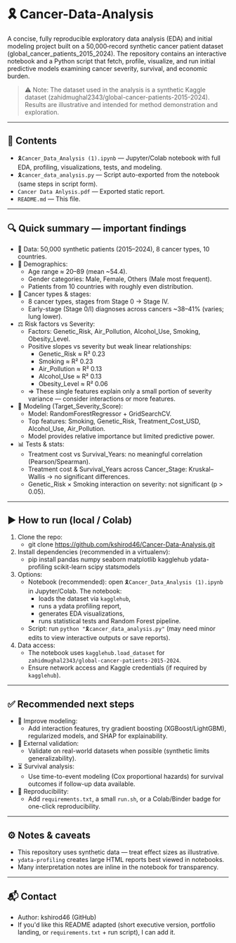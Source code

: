 
# 🎗️ Cancer-Data-Analysis

A concise, fully reproducible exploratory data analysis (EDA) and initial modeling project built on a 50,000‑record synthetic cancer patient dataset (global_cancer_patients_2015_2024). The repository contains an interactive notebook and a Python script that fetch, profile, visualize, and run initial predictive models examining cancer severity, survival, and economic burden.

> ⚠️ Note: The dataset used in the analysis is a synthetic Kaggle dataset (zahidmughal2343/global-cancer-patients-2015-2024). Results are illustrative and intended for method demonstration and exploration.

---

## 📁 Contents
- `🎗️Cancer_Data_Analysis (1).ipynb` — Jupyter/Colab notebook with full EDA, profiling, visualizations, tests, and modeling.
- `🎗️cancer_data_analysis.py` — Script auto-exported from the notebook (same steps in script form).
- `Cancer Data Anlysis.pdf` — Exported static report.
- `README.md` — This file.

---

## 🔍 Quick summary — important findings
- 🧾 Data: 50,000 synthetic patients (2015–2024), 8 cancer types, 10 countries.
- 👥 Demographics:
  - Age range ≈ 20–89 (mean ~54.4).
  - Gender categories: Male, Female, Others (Male most frequent).
  - Patients from 10 countries with roughly even distribution.
- 🦠 Cancer types & stages:
  - 8 cancer types, stages from Stage 0 → Stage IV.
  - Early-stage (Stage 0/I) diagnoses across cancers ~38–41% (varies; lung lower).
- ⚖️ Risk factors vs Severity:
  - Factors: Genetic_Risk, Air_Pollution, Alcohol_Use, Smoking, Obesity_Level.
  - Positive slopes vs severity but weak linear relationships:
    - Genetic_Risk ≈ R² 0.23
    - Smoking ≈ R² 0.23
    - Air_Pollution ≈ R² 0.13
    - Alcohol_Use ≈ R² 0.13
    - Obesity_Level ≈ R² 0.06
  - ⇒ These single features explain only a small portion of severity variance — consider interactions or more features.
- 🧠 Modeling (Target_Severity_Score):
  - Model: RandomForestRegressor + GridSearchCV.
  - Top features: Smoking, Genetic_Risk, Treatment_Cost_USD, Alcohol_Use, Air_Pollution.
  - Model provides relative importance but limited predictive power.
- 📊 Tests & stats:
  - Treatment cost vs Survival_Years: no meaningful correlation (Pearson/Spearman).
  - Treatment cost & Survival_Years across Cancer_Stage: Kruskal–Wallis → no significant differences.
  - Genetic_Risk × Smoking interaction on severity: not significant (p > 0.05).

---

## ▶️ How to run (local / Colab)
1. Clone the repo:
   - git clone https://github.com/kshirod46/Cancer-Data-Analysis.git
2. Install dependencies (recommended in a virtualenv):
   - pip install pandas numpy seaborn matplotlib kagglehub ydata-profiling scikit-learn scipy statsmodels
3. Options:
   - Notebook (recommended): open `🎗️Cancer_Data_Analysis (1).ipynb` in Jupyter/Colab. The notebook:
     - loads the dataset via `kagglehub`,
     - runs a ydata profiling report,
     - generates EDA visualizations,
     - runs statistical tests and Random Forest pipeline.
   - Script: run `python "🎗️cancer_data_analysis.py"` (may need minor edits to view interactive outputs or save reports).
4. Data access:
   - The notebook uses `kagglehub.load_dataset` for `zahidmughal2343/global-cancer-patients-2015-2024`.
   - Ensure network access and Kaggle credentials (if required by `kagglehub`).

---

## ✅ Recommended next steps
- 🚀 Improve modeling:
  - Add interaction features, try gradient boosting (XGBoost/LightGBM), regularized models, and SHAP for explainability.
- 🔬 External validation:
  - Validate on real-world datasets when possible (synthetic limits generalizability).
- ⏳ Survival analysis:
  - Use time-to-event modeling (Cox proportional hazards) for survival outcomes if follow-up data available.
- 🧩 Reproducibility:
  - Add `requirements.txt`, a small `run.sh`, or a Colab/Binder badge for one-click reproducibility.

---

## ⚙️ Notes & caveats
- This repository uses synthetic data — treat effect sizes as illustrative.
- `ydata-profiling` creates large HTML reports best viewed in notebooks.
- Many interpretation notes are inline in the notebook for transparency.

---

## 📬 Contact
- Author: kshirod46 (GitHub)
- If you'd like this README adapted (short executive version, portfolio landing, or `requirements.txt` + run script), I can add it.

```
